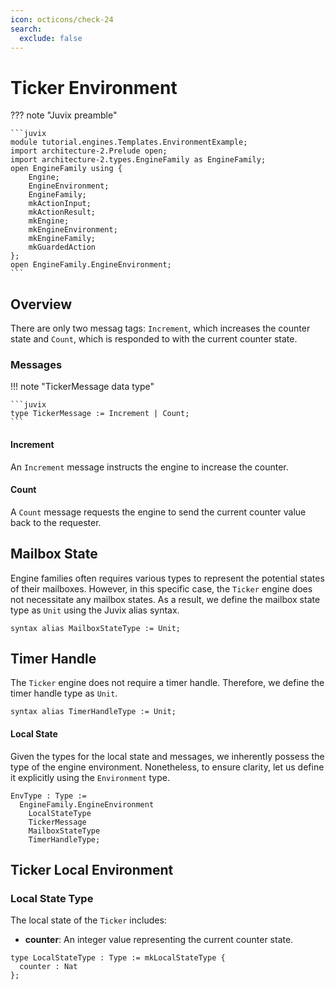```yaml
---
icon: octicons/check-24
search:
  exclude: false
---
```


# Ticker Environment

??? note "Juvix preamble" 

    ```juvix
    module tutorial.engines.Templates.EnvironmentExample;
    import architecture-2.Prelude open;
    import architecture-2.types.EngineFamily as EngineFamily;
    open EngineFamily using {
        Engine;
        EngineEnvironment;
        EngineFamily;
        mkActionInput;
        mkActionResult;
        mkEngine;
        mkEngineEnvironment;
        mkEngineFamily;
        mkGuardedAction
    };
    open EngineFamily.EngineEnvironment;
    ```

## Overview

There are only two messag tags:
`Increment`, which increases the counter state
and `Count`, which is responded to with
the current counter state.

### Messages

!!! note "TickerMessage data type"

    ```juvix
    type TickerMessage := Increment | Count;
    ```

#### Increment

An `Increment` message instructs the engine to increase the counter.


#### Count

A `Count` message requests the engine to send
the current counter value back to the requester.


## Mailbox State

Engine families often requires various types to represent the potential states
of their mailboxes. However, in this specific case, the `Ticker` engine does not
necessitate any mailbox states. As a result, we define the mailbox state type as
`Unit` using the Juvix alias syntax.

```juvix
syntax alias MailboxStateType := Unit;
```

## Timer Handle

The `Ticker` engine does not require a timer handle. Therefore, we define the
timer handle type as `Unit`.

```juvix
syntax alias TimerHandleType := Unit;
```

#### Local State

Given the types for the local state and messages, we inherently possess the type
of the engine environment. Nonetheless, to ensure clarity, let us define it
explicitly using the `Environment` type.

```juvix
EnvType : Type := 
  EngineFamily.EngineEnvironment 
    LocalStateType 
    TickerMessage
    MailboxStateType
    TimerHandleType;
```

## Ticker Local Environment

### Local State Type

The local state of the `Ticker` includes:

- **counter**: An integer value representing the current counter state.

```juvix
type LocalStateType : Type := mkLocalStateType {
  counter : Nat
};
```

